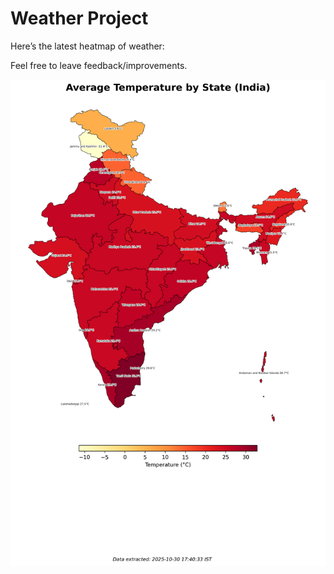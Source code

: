 # Weather Project

Here’s the latest heatmap of weather:

Feel free to leave feedback/improvements.

![India Heatmap](docs/assets/india_heatmap.png?v=0355BB)
